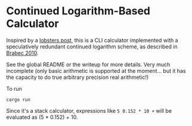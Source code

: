 Continued Logarithm-Based Calculator
=

Inspired by a [lobsters post](https://lobste.rs/s/xjrlj2/how_android_s_calculator_works_with_real), this is a CLI calculator implemented with a speculatively redundant continued logarithm scheme, as described in [Brabec 2010](https://ieeexplore.ieee.org/document/5467052).

See the global README or the writeup for more details. Very much incomplete (only basic arithmetic is supported at the moment... but it has the capacity to do true arbitrary precision real arithmetic!)

To run

```
cargo run
```

Since it's a stack calculator, expressions like `5 0.152 * 10 +` will be evaluated as (5 * 0.152) + 10.
